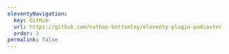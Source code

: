 ```yaml
---
eleventyNavigation:
  key: GitHub
  url: https://github.com/nathan-bottomley/eleventy-plugin-podcaster
  order: 3
permalink: false
---
```

